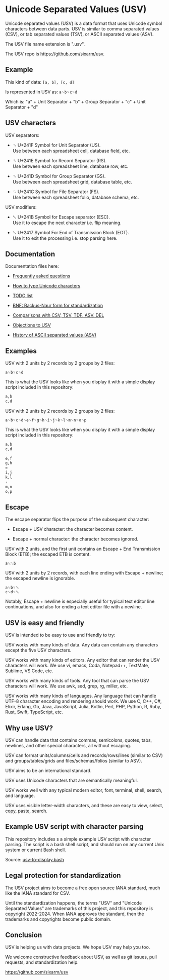 # Unicode Separated Values (USV)

Unicode separated values (USV) is a data format that uses Unicode symbol characters between data parts. USV is similar to comma separated values (CSV), or tab separated values (TSV), or ASCII separated values (ASV).

The USV file name extension is ".usv".

The USV repo is <https://github.com/sixarm/usv>.


## Example

This kind of data: `[a, b], [c, d]`

Is represented in USV as: `a␟b␞c␟d`

Which is: "a" + Unit Separator + "b" + Group Separator + "c" + Unit Separator + "d"


## USV characters

USV separators:

* ␟ U+241F Symbol for Unit Separator (US).<br>
  Use between each spreadsheet cell, database field, etc.

* ␞ U+241E Symbol for Record Separator (RS).<br>
  Use between each spreadsheet line, database row, etc.

* ␝ U+241D Symbol for Group Separator (GS).<br>
  Use between each spreadsheet grid, database table, etc.

* ␜ U+241C Symbol for File Separator (FS).<br>
  Use between each spreadsheet folio, database schema, etc.

USV modifiers:

* ␛ U+241B Symbol for Escape separator (ESC).<br>
  Use it to escape the next character i.e. flip meaning.<br>

* ␗ U+2417 Symbol For End of Transmission Block (EOT).<br>
  Use it to exit the processing i.e. stop parsing here.


## Documentation

Documentation files here:

* [Frequently asked questions](doc/faq.md)

* [How to type Unicode characters](doc/how-to-type-unicode-characters.md)

* [TODO list](doc/todo.md)

* [BNF: Backus-Naur form for standardization](doc/bnf.md)

* [Comparisons with CSV, TSV, TDF, ASV, DEL](doc/comparisons.md)

* [Objections to USV](doc/objections.md)

* [History of ASCII separated values (ASV)](history-of-ascii-separated-values.md)


## Examples

USV with 2 units by 2 records by 2 groups by 2 files:

```usv
a␟b␞c␟d
```

This is what the USV looks like when you display it with a simple display script included in this repository:

```txt
a,b
c,d
```

USV with 2 units by 2 records by 2 groups by 2 files:

```usv
a␟b␞c␟d␝e␟f␞g␟h␜i␟j␞k␟l␝m␟n␞o␟p
```

This is what the USV looks like when you display it with a simple display script included in this repository:

```txt
a,b
c,d
-
e,f
g,h
=
i,j
k,l
-
m,n
o,p
```
</details> 


## Escape

The escape separator flips the purpose of the subsequent character:

* Escape + USV character: the character becomes content.

* Escape + normal character: the character becomes ignored.

USV with 2 units, and the first unit contains an Escape + End Transmission Block (ETB); the escaped ETB is content.

```usv
a␛␗b
```

USV with 2 units by 2 records, with each line ending with Escape + newline; the escaped newline is ignorable.

```usv
a␟b␞␛
c␟d␝␛
```

Notably, Escape + newline is especially useful for typical text editor line continuations, and also for ending a text editor file with a newline.


## USV is easy and friendly

USV is intended to be easy to use and friendly to try:

USV works with many kinds of data. Any data can contain any characters except the five USV characters.

USV works with many kinds of editors. Any editor that can render the USV characters will work. We use vi, emacs, Coda, Notepad++, TextMate, Sublime, VS Code, etc.

USV works with many kinds of tools. Any tool that can parse the USV characters will work. We use awk, sed, grep, rg, miller, etc.

USV works with many kinds of languages. Any language that can handle UTF-8 character encoding and rendering should work. We use C, C++, C#, Elixir, Erlang, Go, Java, JavaScript, Julia, Kotlin, Perl, PHP, Python, R, Ruby, Rust, Swift, TypeScript, etc.


## Why use USV?

USV can handle data that contains commas, semicolons, quotes, tabs, newlines, and other special characters, all without escaping.

USV can format units/columns/cells and records/rows/lines (similar to CSV) and groups/tables/grids and files/schemas/folios (similar to ASV).

USV aims to be an international standard.

USV uses Unicode characters that are semantically meaningful.

USV works well with any typical modern editor, font, terminal, shell, search, and language.

USV uses visible letter-width characters, and these are easy to view, select, copy, paste, search.


## Example USV script with character parsing

This repository includes s a simple example USV script with character parsing. The script is a bash shell script, and should run on any current Unix system or current Bash shell. 

Source: [usv-to-display.bash](bin/usv-to-display.bash)




## Legal protection for standardization

The USV project aims to become a free open source IANA standard, much like the IANA standard for CSV.

Until the standardization happens, the terms "USV" and "Unicode Separated Values" are trademarks of this project, and this repository is copyright 2022-2024. When IANA approves the standard, then the trademarks and copyrights become public domain.


## Conclusion

USV is helping us with data projects. We hope USV may help you too.

We welcome constructive feedback about USV, as well as git issues, pull requests, and standardization help.

<https://github.com/sixarm/usv>
